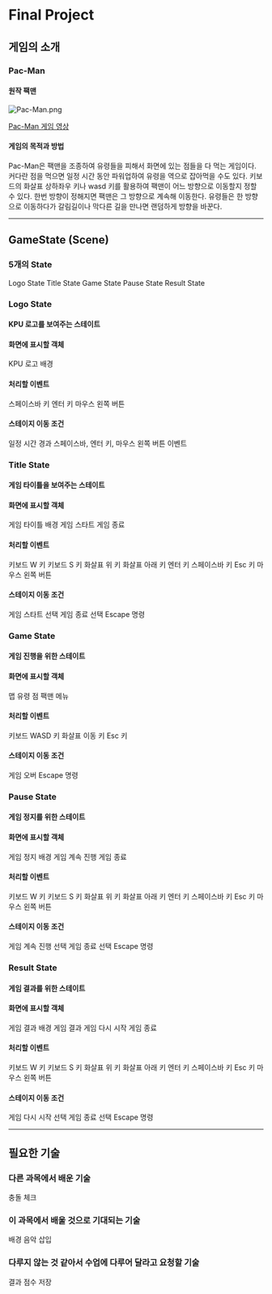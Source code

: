 # Final Project
## 게임의 소개
### Pac-Man
#### 원작 팩맨

![Pac-Man.png][pic]

[pic]: https://w.namu.la/s/92ef381f88939eee13d451e2e3c8b76fb98b3238e77c483d15244dfcfe5f91cab6ba5047de6c386ed7fba9bfb6b7184460bfd88fd6286d2301f63b9aaa579437b316e74c943f18a501326eed927e1b8196dab0ad4c2aec69259d07d42ca7162d "Pac-Man Screenshot"

[Pac-Man 게임 영상](https://www.youtube.com/watch?v=X9gZrWsF4p4&feature=emb_logo "Pac-man (1980) Game play")

#### 게임의 목적과 방법
Pac-Man은 팩맨을 조종하여 유령들을 피해서 화면에 있는 점들을 다 먹는 게임이다.
커다란 점을 먹으면 일정 시간 동안 파워업하여 유령을 역으로 잡아먹을 수도 있다.
키보드의 화살표 상하좌우 키나 wasd 키를 활용하여 팩맨이 어느 방향으로 이동할지 정할 수 있다.
한번 방향이 정해지면 팩맨은 그 방향으로 계속해 이동한다.
유령들은 한 방향으로 이동하다가 갈림길이나 막다른 길을 만나면 랜덤하게 방향을 바꾼다.

--------------
## GameState (Scene)
### 5개의 State
Logo State
Title State
Game State
Pause State
Result State
### Logo State
#### KPU 로고를 보여주는 스테이트
#### 화면에 표시할 객체
KPU 로고 배경
#### 처리할 이벤트
스페이스바 키
엔터 키
마우스 왼쪽 버튼
#### 스테이지 이동 조건
일정 시간 경과
스페이스바, 엔터 키, 마우스 왼쪽 버튼 이벤트
### Title State
#### 게임 타이틀을 보여주는 스테이트
#### 화면에 표시할 객체
게임 타이틀 배경
게임 스타트
게임 종료
#### 처리할 이벤트
키보드 W 키
키보드 S 키
화살표 위 키
화살표 아래 키
엔터 키
스페이스바 키
Esc 키
마우스 왼쪽 버튼
#### 스테이지 이동 조건
게임 스타트 선택
게임 종료 선택
Escape 명령
### Game State
#### 게임 진행을 위한 스테이트
#### 화면에 표시할 객체
맵
유령
점
팩맨
메뉴
#### 처리할 이벤트
키보드 WASD 키
화살표 이동 키
Esc 키
#### 스테이지 이동 조건
게임 오버
Escape 명령
### Pause State
#### 게임 정지를 위한 스테이트
#### 화면에 표시할 객체
게임 정지 배경
게임 계속 진행
게임 종료
#### 처리할 이벤트
키보드 W 키
키보드 S 키
화살표 위 키
화살표 아래 키
엔터 키
스페이스바 키
Esc 키
마우스 왼쪽 버튼
#### 스테이지 이동 조건
게임 계속 진행 선택
게임 종료 선택
Escape 명령
### Result State
#### 게임 결과를 위한 스테이트
#### 화면에 표시할 객체
게임 결과 배경
게임 결과
게임 다시 시작
게임 종료
#### 처리할 이벤트
키보드 W 키
키보드 S 키
화살표 위 키
화살표 아래 키
엔터 키
스페이스바 키
Esc 키
마우스 왼쪽 버튼
#### 스테이지 이동 조건
게임 다시 시작 선택
게임 종료 선택
Escape 명령

--------------
## 필요한 기술
### 다른 과목에서 배운 기술
충돌 체크
### 이 과목에서 배울 것으로 기대되는 기술
배경 음악 삽입
### 다루지 않는 것 같아서 수업에 다루어 달라고 요청할 기술
결과 점수 저장
